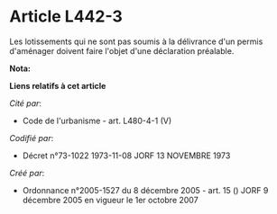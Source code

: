 # Article L442-3

Les lotissements qui ne sont pas soumis à la délivrance d'un permis d'aménager doivent faire l'objet d'une déclaration
préalable.

**Nota:**



**Liens relatifs à cet article**

_Cité par_:

  - Code de l'urbanisme - art. L480-4-1 (V)

_Codifié par_:

  - Décret n°73-1022 1973-11-08 JORF 13 NOVEMBRE 1973

_Créé par_:

  - Ordonnance n°2005-1527 du 8 décembre 2005 - art. 15 () JORF 9 décembre 2005 en vigueur le 1er octobre 2007
